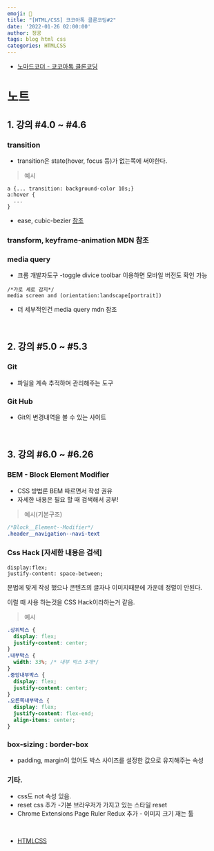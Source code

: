 ```yaml
---
emoji: 🧢
title: "[HTML/CSS] 코코아톡 클론코딩#2"
date: '2022-01-26 02:00:00'
author: 정굥
tags: blog html css
categories: HTMLCSS
---
```


* [노마드코더 - 코코아톡 클론코딩](https://nomadcoders.co/kokoa-clone/lobby)

# 노트
## 1. 강의 #4.0 ~ #4.6 
### transition
* transition은 state(hover, focus 등)가 없는쪽에 써야한다.
> 예시
```
a {... transition: background-color 10s;}
a:hover {
  ...
}
```
* ease, cubic-bezier [참조](https://matthewlein.com/tools/ceaser)
### transform, keyframe-animation MDN 참조
### media query
* 크롬 개발자도구 -toggle divice toolbar 이용하면 모바일 버전도 확인 가능
```
/*가로 세로 감지*/
media screen and (orientation:landscape[portrait]) 
```
* 더 세부적인건 media query mdn 참조
<br />

## 2. 강의 #5.0 ~ #5.3
### Git 
* 파일을 계속 추적하며 관리해주는 도구
### Git Hub
* Git의 변경내역을 볼 수 있는 사이트
<br/>

## 3. 강의 #6.0 ~ #6.26
### BEM - Block Element Modifier
* CSS 방법론 BEM  따르면서 작성 권유 
* 자세한 내용은 필요 할 때 검색해서 공부!
> 예시(기본구조)
```css
/*Block__Element--Modifier*/
.header__navigation--navi-text  
```
### Css Hack [자세한 내용은 검색]
```
display:flex;
justify-content: space-between;
``` 
문법에 맞게 작성 했으나 콘텐츠의 글자나 이미지때문에 가운데 정렬이 안된다. 

이럴 때 사용 하는것을 CSS Hack이라하는거 같음.
> 예시
```css
.상위박스 {
  display: flex;
  justify-content: center;
}
.내부박스 {
  width: 33%; /* 내부 박스 3개*/
}
.중앙내부박스 {
  display: flex;
  justify-content: center;
}
.오른쪽내부박스 {
  display: flex;
  justify-content: flex-end;
  align-items: center;
}
```
### box-sizing : border-box
* padding, margin이 있어도 박스 사이즈를 설정한 값으로 유지해주는 속성


### 기타. 
* css도 not 속성 있음.
* reset css 추가 -기본 브라우저가 가지고 있는 스타일 reset
* Chrome Extensions Page Ruler Redux 추가 - 이미지 크기 재는 툴
<br/>

- [HTMLCSS](/posts/HTMLCSS)
  
```toc

```
